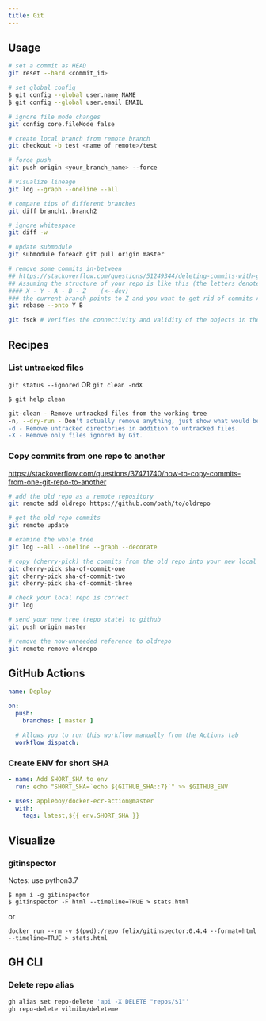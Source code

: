 ```yaml
---
title: Git
---
```


## Usage
```bash
# set a commit as HEAD
git reset --hard <commit_id>

# set global config
$ git config --global user.name NAME
$ git config --global user.email EMAIL

# ignore file mode changes
git config core.fileMode false

# create local branch from remote branch
git checkout -b test <name of remote>/test

# force push
git push origin <your_branch_name> --force

# visualize lineage
git log --graph --oneline --all

# compare tips of different branches
git diff branch1..branch2

# ignore whitespace
git diff -w

# update submodule
git submodule foreach git pull origin master

# remove some commits in-between
## https://stackoverflow.com/questions/51249344/deleting-commits-with-git-rebase
## Assuming the structure of your repo is like this (the letters denote commits)
#### X - Y - A - B - Z    (<--dev)
### the current branch points to Z and you want to get rid of commits A and B (and make Z a child of Y), the Git command you are looking for is:
git rebase --onto Y B

git fsck # Verifies the connectivity and validity of the objects in the database
```

## Recipes
### List untracked files
`git status --ignored` OR `git clean -ndX`

```bash
$ git help clean

git-clean - Remove untracked files from the working tree
-n, --dry-run - Don't actually remove anything, just show what would be done.
-d - Remove untracked directories in addition to untracked files.
-X - Remove only files ignored by Git.
```

### Copy commits from one repo to another
https://stackoverflow.com/questions/37471740/how-to-copy-commits-from-one-git-repo-to-another

```bash
# add the old repo as a remote repository
git remote add oldrepo https://github.com/path/to/oldrepo

# get the old repo commits
git remote update

# examine the whole tree
git log --all --oneline --graph --decorate

# copy (cherry-pick) the commits from the old repo into your new local one
git cherry-pick sha-of-commit-one
git cherry-pick sha-of-commit-two
git cherry-pick sha-of-commit-three

# check your local repo is correct
git log

# send your new tree (repo state) to github
git push origin master

# remove the now-unneeded reference to oldrepo
git remote remove oldrepo
```

## GitHub Actions
```yaml
name: Deploy

on:
  push:
    branches: [ master ]

  # Allows you to run this workflow manually from the Actions tab
  workflow_dispatch:
```

### Create ENV for short SHA
```yaml
- name: Add SHORT_SHA to env
  run: echo "SHORT_SHA=`echo ${GITHUB_SHA::7}`" >> $GITHUB_ENV

- uses: appleboy/docker-ecr-action@master
  with:
    tags: latest,${{ env.SHORT_SHA }}
```

## Visualize
### gitinspector
Notes: use python3.7

```
$ npm i -g gitinspector
$ gitinspector -F html --timeline=TRUE > stats.html
```

or

`docker run --rm -v $(pwd):/repo felix/gitinspector:0.4.4 --format=html --timeline=TRUE > stats.html`

## GH CLI
### Delete repo alias
```bash
gh alias set repo-delete 'api -X DELETE "repos/$1"'
gh repo-delete vilmibm/deleteme
```
